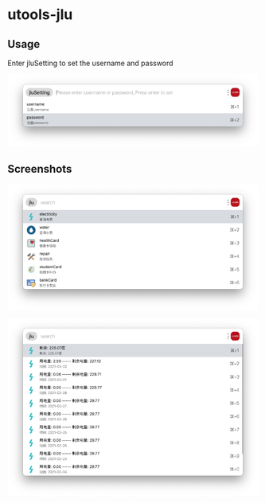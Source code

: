 # utools-jlu

## Usage
Enter jluSetting to set the username and password

![settings](https://github.com/Jasonzj/utools-jlu/blob/main/screenshots/settings.jpg)

## Screenshots

![main](https://github.com/Jasonzj/utools-jlu/blob/main/screenshots/main.jpg)

![electricity](https://github.com/Jasonzj/utools-jlu/blob/main/screenshots/electricity.jpg)


